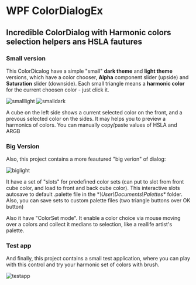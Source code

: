 # WPF ColorDialogEx
## Incredible ColorDialog with Harmonic colors selection helpers ans HSLA fautures

### Small version
This ColorDicalog have a simple "small" **dark theme** and **light theme** versions, which have a color chooser, **Alpha** component slider (upside) and **Saturation** slider (downside).
Each small triangle means a **harmonic color** for the current choosen color - just click it.  

![smalllight](https://user-images.githubusercontent.com/22683821/48414705-7de57f80-e75c-11e8-9397-4c1963f00c41.png) ![smalldark](https://user-images.githubusercontent.com/22683821/48414712-81790680-e75c-11e8-8c99-0329e99952f7.png)

A cube on the left side shows a current selected color on the front, and a prevous selected color on the sides. It may helps you to preview a harmonics of colors.
You can manually copy/paste values of HSLA and ARGB

### Big Version
Also, this project contains a more feautured "big verion" of dialog:

![biglight](https://user-images.githubusercontent.com/22683821/48415385-5099d100-e75e-11e8-8fe9-610cb3cc8453.png)

It have a set of "slots" for predefined color sets (can put to slot from front cube color, and load to front and back cube color).
This interactive slots autosave to default .palette file in the **\User\Documents\Palettes\** folder. Also, you can save sets to custom palette files (two triangle buttons over OK button)

Also it have "ColorSet mode". It enable a color choice via mouse moving over a colors and collect it medians to selection, like a reallife artist's palette.

### Test app
And finally, this project contains a small test application, where you can play with this control and try your harmonic set of colors with brush.

![testapp](https://user-images.githubusercontent.com/22683821/48414671-70c89080-e75c-11e8-9cc2-c59c02305573.png)
